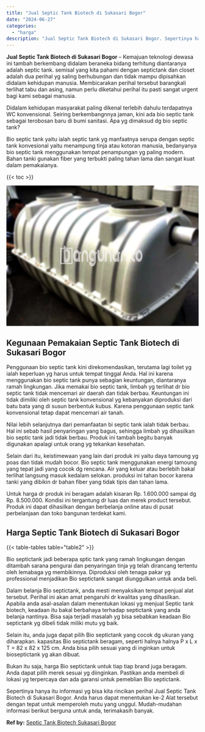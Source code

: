 ```yaml
---
title: "Jual Septic Tank Biotech di Sukasari Bogor"
date: "2024-06-27"
categories: 
  - "harga"
description: "Jual Septic Tank Biotech di Sukasari Bogor. Sepertinya hanya itu informasi yg bisa kita rincikan perihal Jual Septic Tank Biotech di Sukasari Bogor. Anda har..."
---
```


**Jual Septic Tank Biotech di Sukasari Bogor** – Kemajuan teknologi dewasa ini tambah berkembang didalam beraneka bidang terhitung diantaranya adalah septic tank. semisal yang kita pahami dengan septictank dan closet adalah dua perihal yg saling berhubungan dan tidak mampu dipisahkan didalam kehidupan manusia. Membicarakan perihal tersebut barangkali terlihat tabu dan asing, namun perlu diketahui perihal itu pasti sangat urgent bagi kami sebagai manusia.

Didalam kehidupan masyarakat paling dikenal terlebih dahulu terdapatnya WC konvensional. Seiring berkembangnnya jaman, kini ada bio septic tank sebagai terobosan baru di bumi sanitasi. Apa yg dimaksud dg bio septic tank?

Bio septic tank yaitu ialah septic tank yg manfaatnya serupa dengan septic tank konvesional yaitu menampung tinja atau kotoran manusia, bedanyanya bio septic tank menggunakan tempat penampungan yg paling modern. Bahan tanki gunakan fiber yang terbukti paling tahan lama dan sangat kuat dalam pemakaianya.

{{< toc >}}

![Jual Septic Tank Biotech di Sukasari Bogor](/images/jual-bio-septictank-10.png)

## Kegunaan Pemakaian Septic Tank Biotech di Sukasari Bogor

Penggunaan bio septic tank kini direkomendasikan, terutama lagi toilet yg ialah keperluan yg harus untuk tempat tinggal Anda. Hal ini karena menggunakan bio septic tank punya sebagian keuntungan, diantaranya ramah lingkungan. Jika memakai bio septic tank, limbah yg terlihat dr bio septic tank tidak mencemari air daerah dan tidak berbau. Keuntungan ini tidak dimiliki oleh septic tank konvensional yg kebanyakan diproduksi dari batu bata yang di susun berbentuk kubus. Karena penggunaan septic tank konvensional tetap dapat mencemari air tanah.

Nilai lebih selanjutnya dari pemanfaatan bi septic tank ialah tidak berbau. Hal ini sebab hasil penyaringan yang bagus, sehingga limbah yg dihasilkan bio septic tank jadi tidak berbau. Produk ini tambah begitu banyak digunakan apalagi untuk orang yg tekankan kesehatan.

Selain dari itu, keistimewaan yang lain dari produk ini yaitu daya tamoung yg poas dan tidak mudah bocor. Bio septic tank menggunakan energi tamoung yang tepat jadi yang cocok dg rencana. Air yang keluar atau berlebih bakal terlihat langsung masuk kedalam selokan. produksi ini tahan bocor karena tanki yang dibikin dr bahan fiber yang tidak tipis dan tahan lama.

Untuk harga dr produk ini beragam adalah kisaran Rp. 1.600.000 sampai dg Rp. 8.500.000. Kondisi ini tergantung dr luas dan merek product tersebut. Produk ini dapat dihasilkan dengan berbelanja online atau di pusat perbelanjaan dan toko bangunan terdekat kami.

## Harga Septic Tank Biotech di Sukasari Bogor

{{< table-tables table="table2" >}}

Bio septictank jadi beberapa sptic tank yang ramah lingkungan dengan ditambah sarana pengurai dan penyaringan tinja yg telah dirancang tertentu oleh lemabaga yg membikinnya. Diproduksi oleh tenaga pakar yg professional menjadikan Bio septictank sangat diunggulkan untuk anda beli.

Dalam belanja Bio septictank, anda mesti menyaksikan tempat penjual alat tersebut. Perihal ini akan amat pengaruhi dr kwalitas yang dihasilkan. Apabila anda asal-asalan dalam menentukan lokasi yg menjual Septic tank biotech, keadaan itu bakal berbahaya terhadap septictank yang anda belanja nantinya. Bisa saja terjadi masalah yg bisa sebabkan keadaan Bio septictank yg dibeli tidak miliki mutu yg baik.

Selain itu, anda juga dapat pilih Bio septictank yang cocok dg ukuran yang diharapkan. kapasitas Bio septictank beragam, seperti halnya halnya P x L x T = 82 x 82 x 125 cm. Anda bisa pilih sesuai yang di inginkan untuk bioseptictank yg akan dibuat.

Bukan itu saja, harga Bio septictank untuk tiap tiap brand juga beragam. Anda dapat pilih merek sesuai yg diinginkan. Pastikan anda membeli di lokasi yg terpercaya dan ada garansi untuk pemeblian Bio septictank.

Sepertinya hanya itu informasi yg bisa kita rincikan perihal Jual Septic Tank Biotech di Sukasari Bogor. Anda harus dapat menentukan ke-2 Alat tersebut dengan tepat untuk memperoleh mutu yang unggul. Mudah-mudahan informasi berikut berguna untuk anda, terimakasih banyak.

**Ref by:** [Septic Tank Biotech Sukasari Bogor](https://id.wikipedia.org/wiki/Septic)
